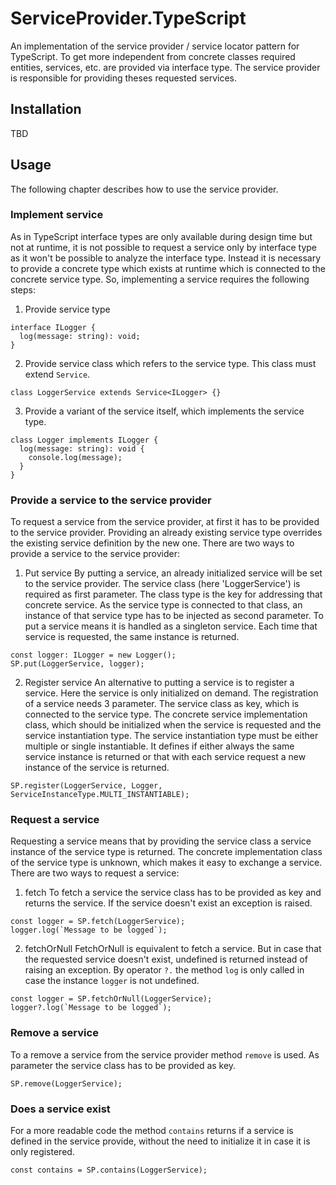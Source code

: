 # ServiceProvider.TypeScript
An implementation of the service provider / service locator pattern for TypeScript. 
To get more independent from concrete classes required entities, services, etc. are provided via interface type.
The service provider is responsible for providing theses requested services.

## Installation
TBD

## Usage
The following chapter describes how to use the service provider.

### Implement service
As in TypeScript interface types are only available during design time but not at runtime, it is not possible to request a service only by interface type as it won't be possible to analyze the interface type.
Instead it is necessary to provide a concrete type which exists at runtime which is connected to the concrete service type.
So, implementing a service requires the following steps:

1. Provide service type
```
interface ILogger {
  log(message: string): void;
}
```

2. Provide service class which refers to the service type. This class must extend `Service`.
```
class LoggerService extends Service<ILogger> {}
```

3. Provide a variant of the service itself, which implements the service type.
```
class Logger implements ILogger {
  log(message: string): void {
    console.log(message);
  }
}
```

### Provide a service to the service provider
To request a service from the service provider, at first it has to be provided to the service provider.
Providing an already existing service type overrides the existing service definition by the new one.
There are two ways to provide a service to the service provider:

1. Put service
By putting a service, an already initialized service will be set to the service provider. The service class (here 'LoggerService') is required as first parameter. The class type is the key for addressing that concrete service. As the service type is connected to that class, an instance of that service type has to be injected as second parameter.
To put a service means it is handled as a singleton service. Each time that service is requested, the same instance is returned.
```
const logger: ILogger = new Logger();
SP.put(LoggerService, logger);
```

2. Register service
An alternative to putting a service is to register a service. Here the service is only initialized on demand.
The registration of a service needs 3 parameter. The service class as key, which is connected to the service type. The concrete service implementation class, which should be initialized when the service is requested and the service instantiation type. The service instantiation type must be either multiple or single instantiable.
It defines if either always the same service instance is returned or that with each service request a new instance of the service is returned.
```
SP.register(LoggerService, Logger, ServiceInstanceType.MULTI_INSTANTIABLE);
```

### Request a service
Requesting a service means that by providing the service class a service instance of the service type is returned. The concrete implementation class of the service type is unknown, which makes it easy to exchange a service.
There are two ways to request a service:

1. fetch
To fetch a service the service class has to be provided as key and returns the service. If the service doesn't exist an exception is raised.
```
const logger = SP.fetch(LoggerService);
logger.log(`Message to be logged`);
```

2. fetchOrNull
FetchOrNull is equivalent to fetch a service. But in case that the requested service doesn't exist, undefined is returned instead of raising an exception.
By operator `?.` the method `log` is only called in case the instance `logger` is not undefined.
```
const logger = SP.fetchOrNull(LoggerService);
logger?.log(`Message to be logged`);
```

### Remove a service
To a remove a service from the service provider method `remove` is used. As parameter the service class has to be provided as key.
```
SP.remove(LoggerService);
```

### Does a service exist
For a more readable code the method `contains` returns if a service is defined in the service provide, without the need to initialize it in case it is only registered.
```
const contains = SP.contains(LoggerService);
```
